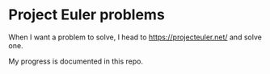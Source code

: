 # Project Euler problems 

When I want a problem to solve, I head to https://projecteuler.net/ and solve one.

My progress is documented in this repo. 
